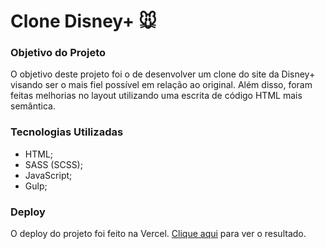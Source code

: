 # Clone Disney+ 🐭

### Objetivo do Projeto

O objetivo deste projeto foi o de desenvolver um clone do site da Disney+ visando ser o mais fiel possível em relação ao original. Além disso, foram feitas melhorias no layout utilizando uma escrita de código HTML mais semântica. 

### Tecnologias Utilizadas

- HTML;
- SASS (SCSS);
- JavaScript;
- Gulp;

### Deploy

O deploy do projeto foi feito na Vercel. [Clique aqui](https://clone-disneyplus-ten-smoky.vercel.app) para ver o resultado.
